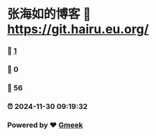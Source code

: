 # 张海如的博客 :link: https://git.hairu.eu.org/ 
### :page_facing_up: [1](https://git.hairu.eu.org//tag.html) 
### :speech_balloon: 0 
### :hibiscus: 56 
### :alarm_clock: 2024-11-30 09:19:32 
### Powered by :heart: [Gmeek](https://github.com/Meekdai/Gmeek)
